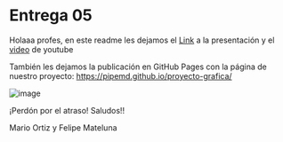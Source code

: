 # Entrega 05

Holaaa profes, en este readme les dejamos el [Link](https://www.canva.com/design/DAGEyXHwVAk/6p3CuT9vagFzgigPURYxFw/edit) a la presentación y el [video]() de youtube

También les dejamos la publicación en GitHub Pages con la página de nuestro proyecto: https://pipemd.github.io/proyecto-grafica/


![image](https://github.com/PipeMD/proyecto-grafica/assets/162638279/aa445e5e-7cf3-4cd8-b56b-d5a606d42f04)

¡Perdón por el atraso!
Saludos!!

Mario Ortiz y Felipe Mateluna
